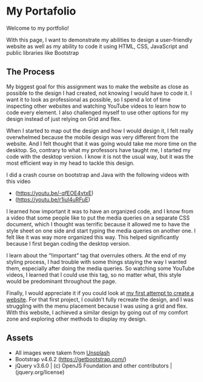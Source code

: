 
# My Portafolio

Welcome to my portfolio! 

With this page, I want to demonstrate my abilities to design a user-friendly website as well as my ability to code it using HTML, CSS, JavaScript and public libraries like Bootstrap


## The Process

My biggest goal for this assignment was to make the website as close as possible to the design I had created, not knowing I would have to code it. I want it to look as professional as possible, so I spend a lot of time inspecting other websites and watching YouTube videos to learn how to code every element. I also challenged myself to use other options for my design instead of just relying on Grid and flex. 

When I started to map out the design and how I would design it, I felt really overwhelmed because the mobile design was very different from the website. And I felt thought that it was going would take me more time on the desktop. So, contrary to what my professors have taught me, I started my code with the desktop version. I know it is not the usual way, but it was the most efficient way in my head to tackle this design. 


I did a crash course on bootstrap  and Java with the following videos with this video 

* (https://youtu.be/-qfEOE4vtxE) 
* (https://youtu.be/r1iul4uRFuE)

I learned how important it was to have an organized code, and I know from a video that some people like to put the media queries on a separate CSS document, which I thought was terrific because it allowed me to have the style sheet on one side and start typing the media queries on another one. I felt like it was way more organized this way. This helped significantly because I first began coding the desktop version. 

I learn about the “!important” tag that overrules others. At the end of my styling process, I had trouble with some things staying the way I wanted them, especially after doing the media queries. So watching some YouTube videos, I learned that I could use this tag, so no matter what, this style would be predominant throughout the page. 


Finally, I would appreciate it if you could look at [my first attempt to create a website](https://polo0016.github.io/mtm6201-midterm/). For that first project, I couldn’t fully recreate the design, and I was struggling with the menu placement because I was using a grid and flex.  With this website, I achieved a similar design by going out of my comfort zone and exploring other methods to display my design. 



## Assets 


* All images were takem from [Unsplash](https://unsplash.com/)
* Bootstrap v4.6.2 (https://getbootstrap.com/)
* jQuery v3.6.0 | (c) OpenJS Foundation and other contributors | (jquery.org/license)